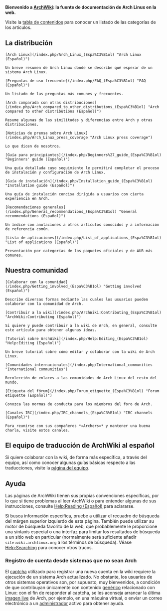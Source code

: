 **Bienvenido a [ArchWiki](/index.php/ArchWiki:About_(Espa%C3%B1ol) "ArchWiki:About (Español)"): la fuente de documentación de Arch Linux en la web.**

Visite la [tabla de contenidos](/index.php/Table_of_contents_(Espa%C3%B1ol) "Table of contents (Español)") para conocer un listado de las categorías de los artículos.

## La distribución

	[Arch Linux](/index.php/Arch_Linux_(Espa%C3%B1ol) "Arch Linux (Español)")

	Un breve resumen de Arch Linux donde se describe qué esperar de un sistema Arch Linux.

	[Preguntas de uso frecuente](/index.php/FAQ_(Espa%C3%B1ol) "FAQ (Español)")

	Un listado de las preguntas más comunes y frecuentes.

	[Arch comparada con otras distribuciones](/index.php/Arch_compared_to_other_distributions_(Espa%C3%B1ol) "Arch compared to other distributions (Español)")

	Resume algunas de las similitudes y diferencias entre Arch y otras distribuciones.

	[Noticias de prensa sobre Arch Linux](/index.php/Arch_Linux_press_coverage "Arch Linux press coverage")

	Lo que dicen de nosotros.

	[Guía para principiantes](/index.php/Beginners%27_guide_(Espa%C3%B1ol) "Beginners' guide (Español)")

	Una guía detallada cuyo seguimiento le permitirá completar el proceso de instalación y configuración de Arch Linux.

	[Guía de instalación](/index.php/Installation_guide_(Espa%C3%B1ol) "Installation guide (Español)")

	Una guía de instalación concisa dirigida a usuarios con cierta experiencia en Arch.

	[Recomendaciones generales](/index.php/General_recommendations_(Espa%C3%B1ol) "General recommendations (Español)")

	Un índice con anotaciones a otros articulos conocidos y a información de referencia común.

	[Lista de aplicaciones](/index.php/List_of_applications_(Espa%C3%B1ol) "List of applications (Español)")

	Presentación por categorías de los paquetes oficiales y de AUR más comunes.

## Nuestra comunidad

	[Colaborar con la comunidad](/index.php/Getting_involved_(Espa%C3%B1ol) "Getting involved (Español)")

	Describe diversas formas mediante las cuales los usuarios pueden colaborar con la comunidad de Arch.

	[Contribuir a la wiki](/index.php/ArchWiki:Contributing_(Espa%C3%B1ol) "ArchWiki:Contributing (Español)")

	Si quiere y puede contribuir a la wiki de Arch, en general, consulte este artículo para obtener algunas ideas.

	[Tutorial sobre ArchWiki](/index.php/Help:Editing_(Espa%C3%B1ol) "Help:Editing (Español)")

	Un breve tutorial sobre cómo editar y colaborar con la wiki de Arch Linux.

	[Comunidades internacionales](/index.php/International_communities "International communities")

	Recolección de enlaces a las comunidades de Arch Linux del resto del mundo.

	[Etiqueta del fórum](/index.php/Forum_etiquette_(Espa%C3%B1ol) "Forum etiquette (Español)")

	Conozca las normas de conducta para los miembros del foro de Arch.

	[Canales IRC](/index.php/IRC_channels_(Espa%C3%B1ol) "IRC channels (Español)")

	Para reunirse con sus compañeros *«Archers»* y mantener una buena charla, visite estos canales.

## El equipo de traducción de ArchWiki al español

Si quiere colaborar con la wiki, de forma más específica, a través del equipo, así como conocer algunas guías básicas respecto a las traducciones, visite la [página del equipo](/index.php/ArchWiki_Translation_Team_(Espa%C3%B1ol) "ArchWiki Translation Team (Español)").

## Ayuda

Las páginas de ArchWiki tienen sus propias convenciones específicas, por lo que si tiene problemas al leer ArchWiki o para entender algunas de sus instrucciones, consulte [Help:Reading (Español)](/index.php/Help:Reading_(Espa%C3%B1ol) "Help:Reading (Español)") para aclararse.

Si busca información específica, pruebe a utilizar el recuadro de búsqueda del márgen superior izquierdo de esta página. También puede utilizar su motor de búsqueda favorito de la web, que probablemente le proporcione una sintaxis especial o una interfaz para limitar los resultados de búsqueda a un sitio web en particular (normalmente será suficiente añadir `site:wiki.archlinux.org` a los términos de búsqueda). Véase [Help:Searching](/index.php/Help:Searching "Help:Searching") para conocer otros trucos.

### Registro de cuenta desde sistemas que no sean Arch

El [captcha](https://en.wikipedia.org/wiki/es:Captcha "wikipedia:es:Captcha") utilizado para registrar una nueva cuenta en la wiki requiere la ejecución de un sistema Arch actualizado. No obstante, los usuarios de otros sistemas operativos son, por supuesto, muy bienvenidos, a condición de que contribuyan únicamente con contenido [genérico](/index.php/ArchWiki:Contributing#Non-Arch_users "ArchWiki:Contributing") relacionado con Linux: con el fin de responder al captcha, se les aconseja arrancar la última [imagen live](https://www.archlinux.org/download/) de Arch, por ejemplo, en una máquina virtual, o enviar un correo electrónico a un [administrador](/index.php/ArchWiki:Administrators "ArchWiki:Administrators") activo para obtener ayuda.